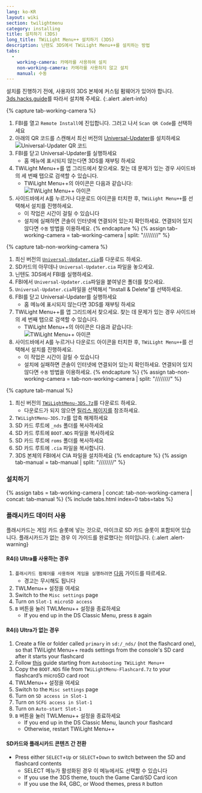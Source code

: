 ```yaml
---
lang: ko-KR
layout: wiki
section: twilightmenu
category: installing
title: 설치하기 (3DS)
long_title: TWiLight Menu++ 설치하기 (3DS)
description: 닌텐도 3DS에서 TWiLight Menu++를 설치하는 방법
tabs:
  - 
    working-camera: 카메라를 사용하여 설치
    non-working-camera: 카메라를 사용하지 않고 설치
    manual: 수동
---
```


설치를 진행하기 전에, 사용자의 3DS 본체에 커스텀 펌웨어가 있어야 합니다. [3ds.hacks.guide](https://3ds.hacks.guide)를 따라서 설치해 주세요.
{:.alert .alert-info}

{% capture tab-working-camera %}
1. FBI를 열고 `Remote Install`에 진입합니다. 그러고 나서 `Scan QR Code`를 선택하세요
1. 아래의 QR 코드를 스캔해서 최신 버전의 [Universal-Updater](https://github.com/Universal-Team/Universal-Updater)를 설치하세요<br> ![Universal-Updater QR 코드](https://db.universal-team.net/assets/images/qr/universal-updater-cia.png)
1. FBI를 닫고 Universal-Updater를 실행하세요
    - 홈 메뉴에 표시되지 않는다면 3DS를 재부팅 하세요
1. TWiLight Menu++를 앱 그리드에서 찾으세요. 찾는 데 문제가 있는 경우 사이드바의 세 번째 탭으로 검색할 수 있습니다.
    - TWiLight Menu++의 아이콘은 다음과 같습니다: ![TWiLight Menu++ 아이콘](https://raw.githubusercontent.com/DS-Homebrew/TWiLightMenu/master/booter/icon.bmp)
1. 사이드바에서 <kbd class="face">A</kbd>를 누르거나 다운로드 아이콘을 터치한 후, `TWiLight Menu++`를 선택해서 설치를 진행하세요.
    - 이 작업은 시간이 걸릴 수 있습니다
    - 설치에 실패하면 콘솔이 인터넷에 연결되어 있는지 확인하세요. 연결되어 있지 않다면 `수동` 방법을 이용하세요.
{% endcapture %}
{% assign tab-working-camera = tab-working-camera | split: "////////" %}

{% capture tab-non-working-camera %}
1. 최신 버전의 [`Universal-Updater.cia`](https://github.com/Universal-Team/Universal-Updater/releases/latest/download/Universal-Updater.cia)를 다운로드 하세요.
1. SD카드의 아무데나 `Universal-Updater.cia` 파일을 놓으세요.
1. 닌텐도 3DS에서 FBI를 실행하세요.
1. FBI에서 `Universal-Updater.cia`파일을 붙여넣은 폴더를 찾으세요.
1. `Universal-Updater.cia`파일을 선택해서 "Install & Delete"를 선택하세요.
1. FBI를 닫고 Universal-Updater를 실행하세요
    - 홈 메뉴에 표시되지 않는다면 3DS를 재부팅 하세요
1. TWiLight Menu++를 앱 그리드에서 찾으세요. 찾는 데 문제가 있는 경우 사이드바의 세 번째 탭으로 검색할 수 있습니다.
    - TWiLight Menu++의 아이콘은 다음과 같습니다: ![TWiLight Menu++ 아이콘](https://raw.githubusercontent.com/DS-Homebrew/TWiLightMenu/master/booter/icon.bmp)
1. 사이드바에서 <kbd class="face">A</kbd>를 누르거나 다운로드 아이콘을 터치한 후, `TWiLight Menu++`를 선택해서 설치를 진행하세요.
    - 이 작업은 시간이 걸릴 수 있습니다
    - 설치에 실패하면 콘솔이 인터넷에 연결되어 있는지 확인하세요. 연결되어 있지 않다면 `수동` 방법을 이용하세요.
{% endcapture %}
{% assign tab-non-working-camera = tab-non-working-camera | split: "////////" %}

{% capture tab-manual %}
1. 최신 버전의 [`TWiLightMenu-3DS.7z`](https://github.com/DS-Homebrew/TWiLightMenu/releases/latest/download/TWiLightMenu-3DS.7z)를 다운로드 하세요.
    - 다운로드가 되지 않으면 [릴리스 페이지를](https://github.com/DS-Homebrew/TWiLightMenu/releases/latest) 참조하세요.
1. `TWiLightMenu-3DS.7z`를 압축 해제하세요
1. SD 카드 루트에 `_nds` 폴더를 복사하세요
1. SD 카드 루트에 `BOOT.NDS` 파일을 복사하세요
1. SD 카드 루트에 `roms` 폴더를 복사하세요
1. SD 카드 루트에 `.cia` 파일을 복사합니다.
1. 3DS 본체의 FBI에서 CIA 파일을 설치하세요
{% endcapture %}
{% assign tab-manual = tab-manual | split: "////////" %}

### 설치하기

{% assign tabs = tab-working-camera | concat: tab-non-working-camera | concat: tab-manual %}
{% include tabs.html index=0 tabs=tabs %}

### 플래시카드 데이터 사용

플래시카드는 게임 카드 슬롯에 넣는 것으로, 마이크로 SD 카드 슬롯이 포함되어 있습니다. 플래시카드가 없는 경우 이 가이드를 완료했다는 의미입니다.
{:.alert .alert-warning}

#### R4(i) Ultra를 사용하는 경우

1. `플래시카드 펌웨어를 사용하여 게임을 실행하려면` [다음](installing-flashcard) 가이드를 따르세요.
    - 경고는 무시해도 됩니다
1. TWLMenu++ 설정을 여세요
1. Switch to the `Misc settings` page
1. Turn on `Slot-1 microSD access`
1. `B` 버튼을 눌러 TWLMenu++ 설정을 종료하세요
    - If you end up in the DS Classic Menu, press `B` again

#### R4(i) Ultra가 없는 경우

1. Create a file or folder called `primary` in `sd:/_nds/` (not the flashcard one), so that TWiLight Menu++ reads settings from the console's SD card after it starts your flashcard
1. Follow [this](installing-flashcard) guide starting from `Autobooting TWiLight Menu++`
1. Copy the `BOOT.NDS` file from `TWiLightMenu-Flashcard.7z` to your flashcard’s microSD card root
1. TWLMenu++ 설정을 여세요
1. Switch to the `Misc settings` page
1. Turn on `SD access in Slot-1`
1. Turn on `SCFG access in Slot-1`
1. Turn on `Auto-start Slot-1`
1. `B` 버튼을 눌러 TWLMenu++ 설정을 종료하세요
    - If you end up in the DS Classic Menu, launch your flashcard
    - Otherwise, restart TWiLight Menu++

#### SD카드와 플래시카드 콘텐츠 간 전환
- Press either `SELECT`+`Up` or `SELECT`+`Down` to switch between the SD and flashcard contents
    - SELECT 메뉴가 활성화된 경우 이 메뉴에서도 선택할 수 있습니다
    - If you use the 3DS theme, touch the Game Card/SD Card icon
    - If you use the R4, GBC, or Wood themes, press `R` button
